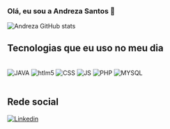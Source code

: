 ### Olá, eu sou a Andreza Santos 👋

![Andreza GitHub stats](https://github-readme-stats.vercel.app/api?username=AndrezaSS&show_icons=true&theme=onedark)

## Tecnologias que eu uso no meu dia

<div style="display: inline_block"><br/>
 <img align="center" alt="JAVA" src="https://img.shields.io/badge/Java-ED8B00?style=for-the-badge&logo=java&logoColor=white" />  
  <img align="center" alt="htlm5" src="https://img.shields.io/badge/HTML5-E34F26?style=for-the-badge&logo=html5&logoColor=white"/>
 <img align="center" alt="CSS" src="https://img.shields.io/badge/CSS-239120?&style=for-the-badge&logo=css3&logoColor=white" />  
 <img align="center" alt="JS" src="https://img.shields.io/badge/JavaScript-F7DF1E?style=for-the-badge&logo=javascript&logoColor=black" />  
 <img align="center" alt="PHP" src="https://img.shields.io/badge/PHP-777BB4?style=for-the-badge&logo=php&logoColor=white" />  
  <img align="center" alt="MYSQL" src=	"https://img.shields.io/badge/MySQL-00000F?style=for-the-badge&logo=mysql&logoColor=white" />  
</div></br>

## Rede social

[![Linkedin](https://img.shields.io/badge/LinkedIn-0077B5?style=for-the-badge&logo=linkedin&logoColor=white/)](https://www.linkedin.com/in/andreza-santos-21996b101/)  
  </div></br>


  
